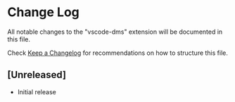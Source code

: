# Change Log

All notable changes to the "vscode-dms" extension will be documented in this file.

Check [Keep a Changelog](http://keepachangelog.com/) for recommendations on how to structure this file.

## [Unreleased]

- Initial release